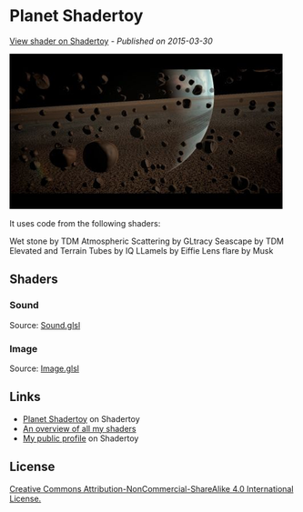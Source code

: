 ﻿# Planet Shadertoy
[View shader on Shadertoy](https://www.shadertoy.com/view/4tjGRh) - _Published on 2015-03-30_ 

![thumbnail](./thumbnail.jpg)


It uses code from the following shaders:

Wet stone by TDM
Atmospheric Scattering by GLtracy
Seascape by TDM
Elevated and Terrain Tubes by IQ
LLamels by Eiffie
Lens flare by Musk


## Shaders

### Sound

Source: [Sound.glsl](./Sound.glsl)

### Image

Source: [Image.glsl](./Image.glsl)

## Links
* [Planet Shadertoy](https://www.shadertoy.com/view/4tjGRh) on Shadertoy
* [An overview of all my shaders](https://reindernijhoff.net/shadertoy/)
* [My public profile](https://www.shadertoy.com/user/reinder) on Shadertoy

## License

[Creative Commons Attribution-NonCommercial-ShareAlike 4.0 International License.](https://creativecommons.org/licenses/by-nc-sa/4.0/)
